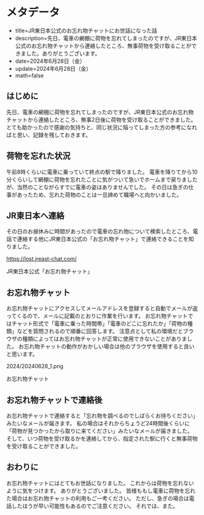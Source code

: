 # メタデータ
- title=JR東日本公式のお忘れ物チャットにお世話になった話
- description=先日、電車の網棚に荷物を忘れてしまったのですが、JR東日本公式のお忘れ物チャットから連絡したところ、無事荷物を受け取ることができました。ありがとうございます。
- date=2024年6月28日（金）
- update=2024年6月28日（金）
- math=false

## はじめに
先日、電車の網棚に荷物を忘れてしまったのですが、JR東日本公式のお忘れ物チャットから連絡したところ、無事2日後に荷物を受け取ることができました。
とても助かったので感謝の気持ちと、同じ状況に陥ってしまった方の参考になればと思い、記録を残しておきます。

## 荷物を忘れた状況
午前8時くらいに電車に乗っていて終点の駅で降りました。
電車を降りてから10分くらいして網棚に荷物を忘れたことに気がついて急いでホームまで戻りましたが、当然のことながらすでに電車の姿はありませんでした。
その日は急ぎの仕事があったため、忘れた荷物のことは一旦諦めて職場へと向かいました。

## JR東日本へ連絡
その日のお昼休みに時間があったので電車の忘れ物について検索したところ、電話で連絡する他にJR東日本公式の「お忘れ物チャット」で連絡できることを知りました。

https://lost.jreast-chat.com/

JR東日本公式「お忘れ物チャット」

## お忘れ物チャット
お忘れ物チャットにアクセスしてメールアドレスを登録すると自動でメールが返ってくるので、メールに記載のとおりに作業を行います。
お忘れ物チャットではチャット形式で「電車に乗った時間帯」「電車のどこに忘れたか」「荷物の種類」などを質問されるので順番に回答します。
注意点として私の環境だとブラウザの種類によってはお忘れ物チャットが正常に使用できないことがありました。
お忘れ物チャットの動作がおかしい場合は他のブラウザを使用すると良いと思います。

2024/20240628_1.png

お忘れ物チャット

## お忘れ物チャットで連絡後
お忘れ物チャットで連絡すると「忘れ物を調べるのでしばらくお待ちください」みたいなメールが届きます。
私の場合はそれからちょうど24時間後くらいに「荷物が見つかったから取りに来てください」みたいなメールが届きました。
そして、いつ荷物を受け取るかを連絡してから、指定された駅に行くと無事荷物を受け取ることができました。

## おわりに
お忘れ物チャットにはとてもお世話になりました。
これからは荷物を忘れないように気をつけます。
ありがとうございました。
皆様ももし電車に荷物を忘れた場合はお忘れ物チャットの利用もご一考ください。
ただし、急ぎの場合は電話したほうが早い可能性もあるのでご注意ください。
それでは、また。
